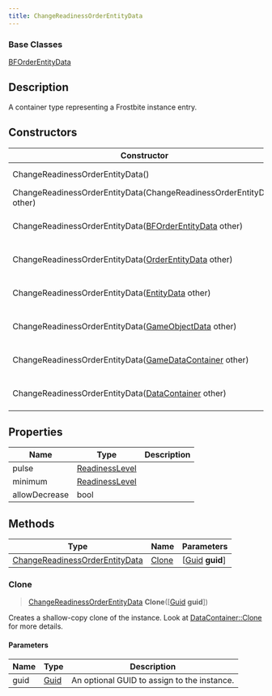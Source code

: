 ```yaml
---
title: ChangeReadinessOrderEntityData
---
```

### Base Classes

[BFOrderEntityData](BFOrderEntityData)

## Description

A container type representing a Frostbite instance entry.

## Constructors

| Constructor                                                                               | Description                                                                                                                                         |
| ----------------------------------------------------------------------------------------- | --------------------------------------------------------------------------------------------------------------------------------------------------- |
| ChangeReadinessOrderEntityData()                                                          | Create a new instance of this container type.                                                                                                       |
| ChangeReadinessOrderEntityData(ChangeReadinessOrderEntityData other)                      | Create a reference copy of an instance of the same type.                                                                                            |
| ChangeReadinessOrderEntityData([BFOrderEntityData](BFOrderEntityData) other)              | Upcast an instance of type [BFOrderEntityData](BFOrderEntityData) to [ChangeReadinessOrderEntityData](ChangeReadinessOrderEntityData).              |
| ChangeReadinessOrderEntityData([OrderEntityData](OrderEntityData) other)                  | Upcast an instance of type [OrderEntityData](OrderEntityData) to [ChangeReadinessOrderEntityData](ChangeReadinessOrderEntityData).                  |
| ChangeReadinessOrderEntityData([EntityData](EntityData) other)                            | Upcast an instance of type [EntityData](EntityData) to [ChangeReadinessOrderEntityData](ChangeReadinessOrderEntityData).                            |
| ChangeReadinessOrderEntityData([GameObjectData](GameObjectData) other)                    | Upcast an instance of type [GameObjectData](GameObjectData) to [ChangeReadinessOrderEntityData](ChangeReadinessOrderEntityData).                    |
| ChangeReadinessOrderEntityData([GameDataContainer](GameDataContainer) other)              | Upcast an instance of type [GameDataContainer](GameDataContainer) to [ChangeReadinessOrderEntityData](ChangeReadinessOrderEntityData).              |
| ChangeReadinessOrderEntityData([DataContainer](/vext/ref/shared/class/datacontainer) other) | Upcast an instance of type [DataContainer](/vext/ref/shared/class/datacontainer) to [ChangeReadinessOrderEntityData](ChangeReadinessOrderEntityData). |

## Properties

| Name          | Type                             | Description |
| ------------- | -------------------------------- | ----------- |
| pulse         | [ReadinessLevel](ReadinessLevel) |             |
| minimum       | [ReadinessLevel](ReadinessLevel) |             |
| allowDecrease | bool                             |             |

## Methods

| Type                                                             | Name            | Parameters                                     |
| ---------------------------------------------------------------- | --------------- | ---------------------------------------------- |
| [ChangeReadinessOrderEntityData](ChangeReadinessOrderEntityData) | [Clone](#clone) | \[[Guid](/vext/ref/shared/class/guid) **guid**\] |

### Clone

> [ChangeReadinessOrderEntityData](ChangeReadinessOrderEntityData) **Clone**(\[[Guid](/vext/ref/shared/class/guid) **guid**\])

Creates a shallow-copy clone of the instance. Look at [DataContainer::Clone](/vext/ref/shared/class/datacontainer#clone) for more details.

#### Parameters

| Name | Type         | Description                                 |
| ---- | ------------ | ------------------------------------------- |
| guid | [Guid](Guid) | An optional GUID to assign to the instance. |
